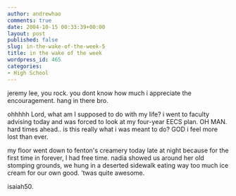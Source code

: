 ```yaml
---
author: andrewhao
comments: true
date: 2004-10-15 00:33:39+00:00
layout: post
published: false
slug: in-the-wake-of-the-week-5
title: in the wake of the week
wordpress_id: 465
categories:
- High School
---
```


jeremy lee, you rock. you dont know how much i appreciate the encouragement. hang in there bro.

ohhhhh Lord, what am I supposed to do with my life? i went to faculty advising today and was forced to look at my four-year EECS plan. OH MAN. hard times ahead.. is this really what i was meant to do? GOD i feel more lost than ever.

my floor went down to fenton's creamery today late at night because for the first time in forever, I had free time. nadia showed us around her old stomping grounds, we hung in a deserted sidewalk eating way too much ice cream for our own good. 'twas quite awesome.

isaiah50.

